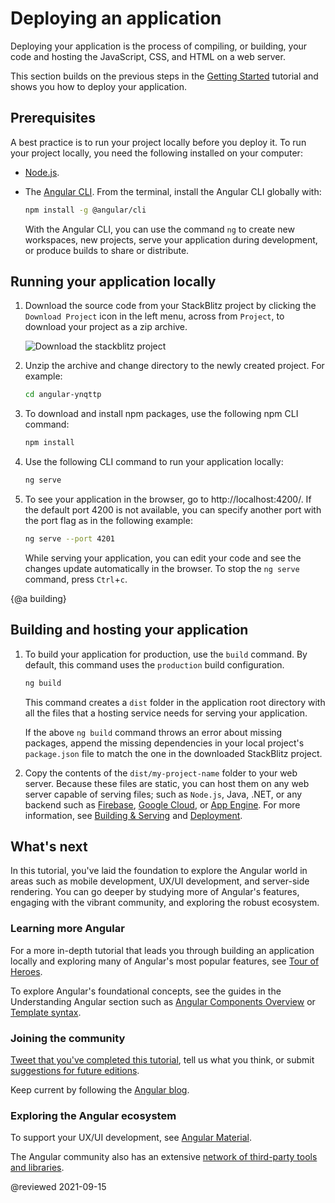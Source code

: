 # Deploying an application

Deploying your application is the process of compiling, or building, your code and hosting the JavaScript, CSS, and HTML on a web server.

This section builds on the previous steps in the [Getting Started](start "Try it: A basic application") tutorial and shows you how to deploy your application.

## Prerequisites

A best practice is to run your project locally before you deploy it. To run your project locally, you need the following installed on your computer:

* [Node.js](https://nodejs.org/en/).
* The [Angular CLI](https://cli.angular.io/).
    From the terminal, install the Angular CLI globally with:

    ```sh
    npm install -g @angular/cli
    ```

    With the Angular CLI, you can use the command `ng` to create new workspaces, new projects, serve your application during development, or produce builds to share or distribute.

## Running your application locally

1. Download the source code from your StackBlitz project by clicking the `Download Project` icon in the left menu, across from `Project`, to download your project as a zip archive.

    <div class="lightbox">
      <img src="generated/images/guide/start/download-project.png" alt="Download the stackblitz project">
    </div>

1. Unzip the archive and change directory to the newly created project. For example:

    ```sh
    cd angular-ynqttp
    ```

1. To download and install npm packages, use the following npm CLI command:

    ```sh
    npm install
    ```

1. Use the following CLI command to run your application locally:

    ```sh
    ng serve
    ```

1. To see your application in the browser, go to http://localhost:4200/.
    If the default port 4200 is not available, you can specify another port with the port flag as in the following example:

     ```sh
    ng serve --port 4201
    ```

    While serving your application, you can edit your code and see the changes update automatically in the browser.
    To stop the `ng serve` command, press `Ctrl`+`c`.

{@a building}
## Building and hosting your application

 1. To build your application for production, use the `build` command. By default, this command uses the `production` build configuration.

    ```sh
    ng build
    ```

    This command creates a `dist` folder in the application root directory with all the files that a hosting service needs for serving your application.

    <div class="alert is-helpful">

    If the above `ng build` command throws an error about missing packages, append the missing dependencies in your local project's `package.json` file to match the one in the downloaded StackBlitz project.

    </div>

1. Copy the contents of the `dist/my-project-name` folder to your web server.
    Because these files are static, you can host them on any web server capable of serving files; such as `Node.js`, Java, .NET, or any backend such as [Firebase](https://firebase.google.com/docs/hosting), [Google Cloud](https://cloud.google.com/solutions/web-hosting), or [App Engine](https://cloud.google.com/appengine/docs/standard/python/getting-started/hosting-a-static-website).
    For more information, see [Building & Serving](guide/build "Building and Serving Angular Apps") and [Deployment](guide/deployment "Deployment guide").

## What's next

In this tutorial, you've laid the foundation to explore the Angular world in areas such as mobile development, UX/UI development, and server-side rendering.
You can go deeper by studying more of Angular's features, engaging with the vibrant community, and exploring the robust ecosystem.

### Learning more Angular

For a more in-depth tutorial that leads you through building an application locally and exploring many of Angular's most popular features, see [Tour of Heroes](tutorial).

To explore Angular's foundational concepts, see the guides in the Understanding Angular section such as [Angular Components Overview](guide/component-overview) or [Template syntax](guide/template-syntax).

### Joining the community


[Tweet that you've completed this tutorial](https://twitter.com/intent/tweet?url=https://angular.io/start&text=I%20just%20finished%20the%20Angular%20Getting%20Started%20Tutorial "Angular on Twitter"), tell us what you think, or submit [suggestions for future editions](https://github.com/angular/angular/issues/new/choose "Angular GitHub repository new issue form").

Keep current by following the [Angular blog](https://blog.angular.io/ "Angular blog").

### Exploring the Angular ecosystem

To support your UX/UI development, see [Angular Material](https://material.angular.io/ "Angular Material web site").

The Angular community also has an extensive [network of third-party tools and libraries](resources "Angular resources list").

@reviewed 2021-09-15
